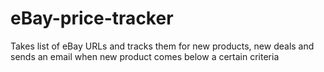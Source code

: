 # eBay-price-tracker
 Takes list of eBay URLs and tracks them for new products, new deals and sends an email when new product comes below a certain criteria
